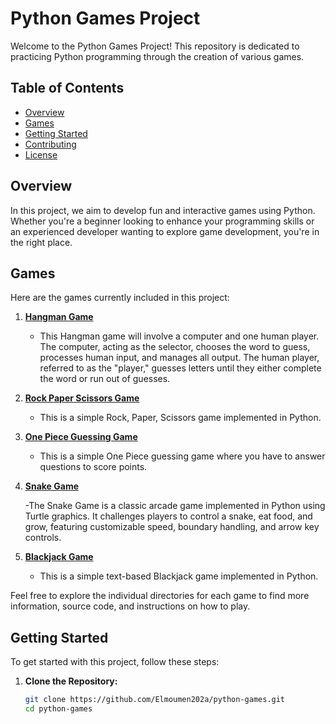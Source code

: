 # Python Games Project

Welcome to the Python Games Project! This repository is dedicated to practicing Python programming through the creation of various games.

## Table of Contents
- [Overview](#overview)
- [Games](#games)
- [Getting Started](#getting-started)
- [Contributing](#contributing)
- [License](#license)

## Overview

In this project, we aim to develop fun and interactive games using Python. Whether you're a beginner looking to enhance your programming skills or an experienced developer wanting to explore game development, you're in the right place.

## Games

Here are the games currently included in this project:

1. **[Hangman Game](./Hangman_game)**
   - This Hangman game will involve a computer and one human player. The computer, acting as the selector, chooses the word to guess, processes human input, and manages all output. The human player, referred to as the "player," guesses letters until they either complete the word or run out of guesses.

2. **[Rock Paper Scissors Game](./Rock_Paper_Scissors_Game)**
   - This is a simple Rock, Paper, Scissors game implemented in Python.

3. **[One Piece Guessing Game](./Quiz_game)**
   - This is a simple One Piece guessing game where you have to answer questions to score points.

4. **[Snake Game](./snake-game)**

   -The Snake Game is a classic arcade game implemented in Python using Turtle graphics. It challenges players to control a snake, eat food, and grow, featuring customizable speed, boundary handling, and arrow key controls.

6. **[Blackjack Game](./blackjack-game)**
   - This is a simple text-based Blackjack game implemented in Python.

Feel free to explore the individual directories for each game to find more information, source code, and instructions on how to play.

## Getting Started

To get started with this project, follow these steps:

1. **Clone the Repository:**
   ```bash
   git clone https://github.com/Elmoumen202a/python-games.git
   cd python-games
